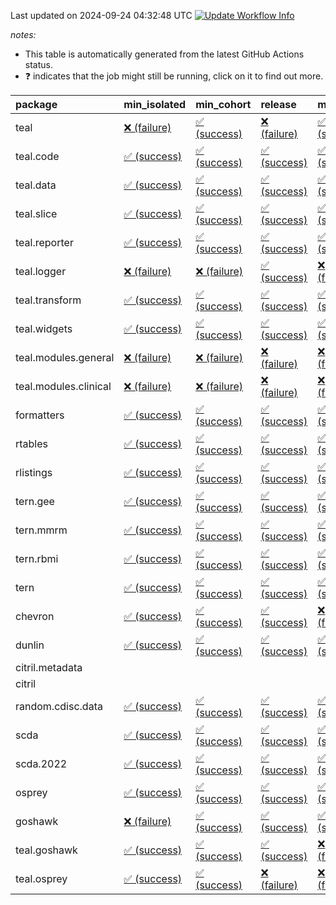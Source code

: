 Last updated on 2024-09-24 04:32:48 UTC [![Update Workflow
Info](https://github.com/averissimo/verdepcheck-status/actions/workflows/update.yaml/badge.svg)](https://github.com/averissimo/verdepcheck-status/actions/workflows/update.yaml)

*notes:*

-   This table is automatically generated from the latest GitHub Actions
    status.
-   ❓ indicates that the job might still be running, click on it to
    find out more.

<table>
<colgroup>
<col style="width: 4%" />
<col style="width: 23%" />
<col style="width: 23%" />
<col style="width: 23%" />
<col style="width: 23%" />
</colgroup>
<thead>
<tr class="header">
<th style="text-align: left;">package</th>
<th style="text-align: left;">min_isolated</th>
<th style="text-align: left;">min_cohort</th>
<th style="text-align: left;">release</th>
<th style="text-align: left;">max</th>
</tr>
</thead>
<tbody>
<tr class="odd">
<td style="text-align: left;">teal</td>
<td
style="text-align: left;"><a href="https://github.com/insightsengineering/teal/actions/runs/10978040044/job/30480703629">❌
(failure)</a></td>
<td
style="text-align: left;"><a href="https://github.com/insightsengineering/teal/actions/runs/10978040044/job/30480703528">✅
(success)</a></td>
<td
style="text-align: left;"><a href="https://github.com/insightsengineering/teal/actions/runs/10978040044/job/30480703713">❌
(failure)</a></td>
<td
style="text-align: left;"><a href="https://github.com/insightsengineering/teal/actions/runs/10978040044/job/30480703439">✅
(success)</a></td>
</tr>
<tr class="even">
<td style="text-align: left;">teal.code</td>
<td
style="text-align: left;"><a href="https://github.com/insightsengineering/teal.code/actions/runs/10978054366/job/30480732892">✅
(success)</a></td>
<td
style="text-align: left;"><a href="https://github.com/insightsengineering/teal.code/actions/runs/10978054366/job/30480732799">✅
(success)</a></td>
<td
style="text-align: left;"><a href="https://github.com/insightsengineering/teal.code/actions/runs/10978054366/job/30480732967">✅
(success)</a></td>
<td
style="text-align: left;"><a href="https://github.com/insightsengineering/teal.code/actions/runs/10978054366/job/30480732711">✅
(success)</a></td>
</tr>
<tr class="odd">
<td style="text-align: left;">teal.data</td>
<td
style="text-align: left;"><a href="https://github.com/insightsengineering/teal.data/actions/runs/10978043106/job/30480709825">✅
(success)</a></td>
<td
style="text-align: left;"><a href="https://github.com/insightsengineering/teal.data/actions/runs/10978043106/job/30480709933">✅
(success)</a></td>
<td
style="text-align: left;"><a href="https://github.com/insightsengineering/teal.data/actions/runs/10978043106/job/30480710036">✅
(success)</a></td>
<td
style="text-align: left;"><a href="https://github.com/insightsengineering/teal.data/actions/runs/10978043106/job/30480710144">✅
(success)</a></td>
</tr>
<tr class="even">
<td style="text-align: left;">teal.slice</td>
<td
style="text-align: left;"><a href="https://github.com/insightsengineering/teal.slice/actions/runs/10978049417/job/30480722540">✅
(success)</a></td>
<td
style="text-align: left;"><a href="https://github.com/insightsengineering/teal.slice/actions/runs/10978049417/job/30480722478">✅
(success)</a></td>
<td
style="text-align: left;"><a href="https://github.com/insightsengineering/teal.slice/actions/runs/10978049417/job/30480722675">✅
(success)</a></td>
<td
style="text-align: left;"><a href="https://github.com/insightsengineering/teal.slice/actions/runs/10978049417/job/30480722605">✅
(success)</a></td>
</tr>
<tr class="odd">
<td style="text-align: left;">teal.reporter</td>
<td
style="text-align: left;"><a href="https://github.com/insightsengineering/teal.reporter/actions/runs/10978045488/job/30480715434">✅
(success)</a></td>
<td
style="text-align: left;"><a href="https://github.com/insightsengineering/teal.reporter/actions/runs/10978045488/job/30480715151">✅
(success)</a></td>
<td
style="text-align: left;"><a href="https://github.com/insightsengineering/teal.reporter/actions/runs/10978045488/job/30480715338">✅
(success)</a></td>
<td
style="text-align: left;"><a href="https://github.com/insightsengineering/teal.reporter/actions/runs/10978045488/job/30480715247">✅
(success)</a></td>
</tr>
<tr class="even">
<td style="text-align: left;">teal.logger</td>
<td
style="text-align: left;"><a href="https://github.com/insightsengineering/teal.logger/actions/runs/10978041162/job/30480706398">❌
(failure)</a></td>
<td
style="text-align: left;"><a href="https://github.com/insightsengineering/teal.logger/actions/runs/10978041162/job/30480706303">❌
(failure)</a></td>
<td
style="text-align: left;"><a href="https://github.com/insightsengineering/teal.logger/actions/runs/10978041162/job/30480706168">✅
(success)</a></td>
<td
style="text-align: left;"><a href="https://github.com/insightsengineering/teal.logger/actions/runs/10978041162/job/30480706489">❌
(failure)</a></td>
</tr>
<tr class="odd">
<td style="text-align: left;">teal.transform</td>
<td
style="text-align: left;"><a href="https://github.com/insightsengineering/teal.transform/actions/runs/10978046810/job/30480717748">✅
(success)</a></td>
<td
style="text-align: left;"><a href="https://github.com/insightsengineering/teal.transform/actions/runs/10978046810/job/30480717671">✅
(success)</a></td>
<td
style="text-align: left;"><a href="https://github.com/insightsengineering/teal.transform/actions/runs/10978046810/job/30480717829">✅
(success)</a></td>
<td
style="text-align: left;"><a href="https://github.com/insightsengineering/teal.transform/actions/runs/10978046810/job/30480717601">✅
(success)</a></td>
</tr>
<tr class="even">
<td style="text-align: left;">teal.widgets</td>
<td
style="text-align: left;"><a href="https://github.com/insightsengineering/teal.widgets/actions/runs/10978058505/job/30480742184">✅
(success)</a></td>
<td
style="text-align: left;"><a href="https://github.com/insightsengineering/teal.widgets/actions/runs/10978058505/job/30480742264">✅
(success)</a></td>
<td
style="text-align: left;"><a href="https://github.com/insightsengineering/teal.widgets/actions/runs/10978058505/job/30480742400">✅
(success)</a></td>
<td
style="text-align: left;"><a href="https://github.com/insightsengineering/teal.widgets/actions/runs/10978058505/job/30480742341">✅
(success)</a></td>
</tr>
<tr class="odd">
<td style="text-align: left;">teal.modules.general</td>
<td
style="text-align: left;"><a href="https://github.com/insightsengineering/teal.modules.general/actions/runs/10978040420/job/30480704438">❌
(failure)</a></td>
<td
style="text-align: left;"><a href="https://github.com/insightsengineering/teal.modules.general/actions/runs/10978040420/job/30480704277">❌
(failure)</a></td>
<td
style="text-align: left;"><a href="https://github.com/insightsengineering/teal.modules.general/actions/runs/10978040420/job/30480704511">❌
(failure)</a></td>
<td
style="text-align: left;"><a href="https://github.com/insightsengineering/teal.modules.general/actions/runs/10978040420/job/30480704344">❌
(failure)</a></td>
</tr>
<tr class="even">
<td style="text-align: left;">teal.modules.clinical</td>
<td
style="text-align: left;"><a href="https://github.com/insightsengineering/teal.modules.clinical/actions/runs/10978053489/job/30480731360">❌
(failure)</a></td>
<td
style="text-align: left;"><a href="https://github.com/insightsengineering/teal.modules.clinical/actions/runs/10978053489/job/30480731274">❌
(failure)</a></td>
<td
style="text-align: left;"><a href="https://github.com/insightsengineering/teal.modules.clinical/actions/runs/10978053489/job/30480731469">❌
(failure)</a></td>
<td
style="text-align: left;"><a href="https://github.com/insightsengineering/teal.modules.clinical/actions/runs/10978053489/job/30480731180">❌
(failure)</a></td>
</tr>
<tr class="odd">
<td style="text-align: left;">formatters</td>
<td
style="text-align: left;"><a href="https://github.com/insightsengineering/formatters/actions/runs/10978050304/job/30480724535">✅
(success)</a></td>
<td
style="text-align: left;"><a href="https://github.com/insightsengineering/formatters/actions/runs/10978050304/job/30480724436">✅
(success)</a></td>
<td
style="text-align: left;"><a href="https://github.com/insightsengineering/formatters/actions/runs/10978050304/job/30480724609">✅
(success)</a></td>
<td
style="text-align: left;"><a href="https://github.com/insightsengineering/formatters/actions/runs/10978050304/job/30480724350">✅
(success)</a></td>
</tr>
<tr class="even">
<td style="text-align: left;">rtables</td>
<td
style="text-align: left;"><a href="https://github.com/insightsengineering/rtables/actions/runs/10978039965/job/30480703493">✅
(success)</a></td>
<td
style="text-align: left;"><a href="https://github.com/insightsengineering/rtables/actions/runs/10978039965/job/30480703310">✅
(success)</a></td>
<td
style="text-align: left;"><a href="https://github.com/insightsengineering/rtables/actions/runs/10978039965/job/30480703587">✅
(success)</a></td>
<td
style="text-align: left;"><a href="https://github.com/insightsengineering/rtables/actions/runs/10978039965/job/30480703392">✅
(success)</a></td>
</tr>
<tr class="odd">
<td style="text-align: left;">rlistings</td>
<td
style="text-align: left;"><a href="https://github.com/insightsengineering/rlistings/actions/runs/10978044249/job/30480712244">✅
(success)</a></td>
<td
style="text-align: left;"><a href="https://github.com/insightsengineering/rlistings/actions/runs/10978044249/job/30480712069">✅
(success)</a></td>
<td
style="text-align: left;"><a href="https://github.com/insightsengineering/rlistings/actions/runs/10978044249/job/30480712312">✅
(success)</a></td>
<td
style="text-align: left;"><a href="https://github.com/insightsengineering/rlistings/actions/runs/10978044249/job/30480712139">✅
(success)</a></td>
</tr>
<tr class="even">
<td style="text-align: left;">tern.gee</td>
<td
style="text-align: left;"><a href="https://github.com/insightsengineering/tern.gee/actions/runs/10978052147/job/30480728127">✅
(success)</a></td>
<td
style="text-align: left;"><a href="https://github.com/insightsengineering/tern.gee/actions/runs/10978052147/job/30480728040">✅
(success)</a></td>
<td
style="text-align: left;"><a href="https://github.com/insightsengineering/tern.gee/actions/runs/10978052147/job/30480728204">✅
(success)</a></td>
<td
style="text-align: left;"><a href="https://github.com/insightsengineering/tern.gee/actions/runs/10978052147/job/30480727953">✅
(success)</a></td>
</tr>
<tr class="odd">
<td style="text-align: left;">tern.mmrm</td>
<td
style="text-align: left;"><a href="https://github.com/insightsengineering/tern.mmrm/actions/runs/10978057739/job/30480740493">✅
(success)</a></td>
<td
style="text-align: left;"><a href="https://github.com/insightsengineering/tern.mmrm/actions/runs/10978057739/job/30480740430">✅
(success)</a></td>
<td
style="text-align: left;"><a href="https://github.com/insightsengineering/tern.mmrm/actions/runs/10978057739/job/30480740554">✅
(success)</a></td>
<td
style="text-align: left;"><a href="https://github.com/insightsengineering/tern.mmrm/actions/runs/10978057739/job/30480740383">✅
(success)</a></td>
</tr>
<tr class="even">
<td style="text-align: left;">tern.rbmi</td>
<td
style="text-align: left;"><a href="https://github.com/insightsengineering/tern.rbmi/actions/runs/10978050053/job/30480723994">✅
(success)</a></td>
<td
style="text-align: left;"><a href="https://github.com/insightsengineering/tern.rbmi/actions/runs/10978050053/job/30480724190">✅
(success)</a></td>
<td
style="text-align: left;"><a href="https://github.com/insightsengineering/tern.rbmi/actions/runs/10978050053/job/30480724095">✅
(success)</a></td>
<td
style="text-align: left;"><a href="https://github.com/insightsengineering/tern.rbmi/actions/runs/10978050053/job/30480723888">✅
(success)</a></td>
</tr>
<tr class="odd">
<td style="text-align: left;">tern</td>
<td
style="text-align: left;"><a href="https://github.com/insightsengineering/tern/actions/runs/10978045310/job/30480714953">✅
(success)</a></td>
<td
style="text-align: left;"><a href="https://github.com/insightsengineering/tern/actions/runs/10978045310/job/30480714769">✅
(success)</a></td>
<td
style="text-align: left;"><a href="https://github.com/insightsengineering/tern/actions/runs/10978045310/job/30480715042">✅
(success)</a></td>
<td
style="text-align: left;"><a href="https://github.com/insightsengineering/tern/actions/runs/10978045310/job/30480714861">✅
(success)</a></td>
</tr>
<tr class="even">
<td style="text-align: left;">chevron</td>
<td
style="text-align: left;"><a href="https://github.com/insightsengineering/chevron/actions/runs/10978052168/job/30480728033">✅
(success)</a></td>
<td
style="text-align: left;"><a href="https://github.com/insightsengineering/chevron/actions/runs/10978052168/job/30480727956">✅
(success)</a></td>
<td
style="text-align: left;"><a href="https://github.com/insightsengineering/chevron/actions/runs/10978052168/job/30480728105">✅
(success)</a></td>
<td
style="text-align: left;"><a href="https://github.com/insightsengineering/chevron/actions/runs/10978052168/job/30480727856">❌
(failure)</a></td>
</tr>
<tr class="odd">
<td style="text-align: left;">dunlin</td>
<td
style="text-align: left;"><a href="https://github.com/insightsengineering/dunlin/actions/runs/10978052143/job/30480728524">✅
(success)</a></td>
<td
style="text-align: left;"><a href="https://github.com/insightsengineering/dunlin/actions/runs/10978052143/job/30480728027">✅
(success)</a></td>
<td
style="text-align: left;"><a href="https://github.com/insightsengineering/dunlin/actions/runs/10978052143/job/30480728110">✅
(success)</a></td>
<td
style="text-align: left;"><a href="https://github.com/insightsengineering/dunlin/actions/runs/10978052143/job/30480727944">✅
(success)</a></td>
</tr>
<tr class="even">
<td style="text-align: left;">citril.metadata</td>
<td style="text-align: left;"></td>
<td style="text-align: left;"></td>
<td style="text-align: left;"></td>
<td style="text-align: left;"></td>
</tr>
<tr class="odd">
<td style="text-align: left;">citril</td>
<td style="text-align: left;"></td>
<td style="text-align: left;"></td>
<td style="text-align: left;"></td>
<td style="text-align: left;"></td>
</tr>
<tr class="even">
<td style="text-align: left;">random.cdisc.data</td>
<td
style="text-align: left;"><a href="https://github.com/insightsengineering/random.cdisc.data/actions/runs/10978049103/job/30480721970">✅
(success)</a></td>
<td
style="text-align: left;"><a href="https://github.com/insightsengineering/random.cdisc.data/actions/runs/10978049103/job/30480721907">✅
(success)</a></td>
<td
style="text-align: left;"><a href="https://github.com/insightsengineering/random.cdisc.data/actions/runs/10978049103/job/30480722039">✅
(success)</a></td>
<td
style="text-align: left;"><a href="https://github.com/insightsengineering/random.cdisc.data/actions/runs/10978049103/job/30480721835">✅
(success)</a></td>
</tr>
<tr class="odd">
<td style="text-align: left;">scda</td>
<td
style="text-align: left;"><a href="https://github.com/insightsengineering/scda/actions/runs/10437595381/job/28903950666">✅
(success)</a></td>
<td
style="text-align: left;"><a href="https://github.com/insightsengineering/scda/actions/runs/10437595381/job/28903950617">✅
(success)</a></td>
<td
style="text-align: left;"><a href="https://github.com/insightsengineering/scda/actions/runs/10437595381/job/28903950725">✅
(success)</a></td>
<td
style="text-align: left;"><a href="https://github.com/insightsengineering/scda/actions/runs/10437595381/job/28903950525">✅
(success)</a></td>
</tr>
<tr class="even">
<td style="text-align: left;">scda.2022</td>
<td
style="text-align: left;"><a href="https://github.com/insightsengineering/scda.2022/actions/runs/10336794308/job/28612920887">✅
(success)</a></td>
<td
style="text-align: left;"><a href="https://github.com/insightsengineering/scda.2022/actions/runs/10336794308/job/28612920603">✅
(success)</a></td>
<td
style="text-align: left;"><a href="https://github.com/insightsengineering/scda.2022/actions/runs/10336794308/job/28612920985">✅
(success)</a></td>
<td
style="text-align: left;"><a href="https://github.com/insightsengineering/scda.2022/actions/runs/10336794308/job/28612920798">✅
(success)</a></td>
</tr>
<tr class="odd">
<td style="text-align: left;">osprey</td>
<td
style="text-align: left;"><a href="https://github.com/insightsengineering/osprey/actions/runs/10978056356/job/30480737638">✅
(success)</a></td>
<td
style="text-align: left;"><a href="https://github.com/insightsengineering/osprey/actions/runs/10978056356/job/30480737429">✅
(success)</a></td>
<td
style="text-align: left;"><a href="https://github.com/insightsengineering/osprey/actions/runs/10978056356/job/30480737746">✅
(success)</a></td>
<td
style="text-align: left;"><a href="https://github.com/insightsengineering/osprey/actions/runs/10978056356/job/30480737524">✅
(success)</a></td>
</tr>
<tr class="even">
<td style="text-align: left;">goshawk</td>
<td
style="text-align: left;"><a href="https://github.com/insightsengineering/goshawk/actions/runs/10978050026/job/30480723859">❌
(failure)</a></td>
<td
style="text-align: left;"><a href="https://github.com/insightsengineering/goshawk/actions/runs/10978050026/job/30480723757">✅
(success)</a></td>
<td
style="text-align: left;"><a href="https://github.com/insightsengineering/goshawk/actions/runs/10978050026/job/30480724018">✅
(success)</a></td>
<td
style="text-align: left;"><a href="https://github.com/insightsengineering/goshawk/actions/runs/10978050026/job/30480723939">✅
(success)</a></td>
</tr>
<tr class="odd">
<td style="text-align: left;">teal.goshawk</td>
<td
style="text-align: left;"><a href="https://github.com/insightsengineering/teal.goshawk/actions/runs/10978049412/job/30480722739">✅
(success)</a></td>
<td
style="text-align: left;"><a href="https://github.com/insightsengineering/teal.goshawk/actions/runs/10978049412/job/30480722660">✅
(success)</a></td>
<td
style="text-align: left;"><a href="https://github.com/insightsengineering/teal.goshawk/actions/runs/10978049412/job/30480722822">✅
(success)</a></td>
<td
style="text-align: left;"><a href="https://github.com/insightsengineering/teal.goshawk/actions/runs/10978049412/job/30480722559">❌
(failure)</a></td>
</tr>
<tr class="even">
<td style="text-align: left;">teal.osprey</td>
<td
style="text-align: left;"><a href="https://github.com/insightsengineering/teal.osprey/actions/runs/10978054751/job/30480733719">✅
(success)</a></td>
<td
style="text-align: left;"><a href="https://github.com/insightsengineering/teal.osprey/actions/runs/10978054751/job/30480733624">✅
(success)</a></td>
<td
style="text-align: left;"><a href="https://github.com/insightsengineering/teal.osprey/actions/runs/10978054751/job/30480733790">❌
(failure)</a></td>
<td
style="text-align: left;"><a href="https://github.com/insightsengineering/teal.osprey/actions/runs/10978054751/job/30480733527">❌
(failure)</a></td>
</tr>
</tbody>
</table>
